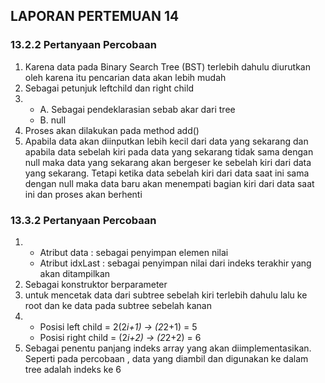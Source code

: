 ## LAPORAN PERTEMUAN 14

### 13.2.2 Pertanyaan Percobaan
1. Karena data pada Binary Search Tree (BST) terlebih dahulu diurutkan oleh karena itu pencarian data akan lebih mudah
2. Sebagai petunjuk leftchild dan right child
3. * A. Sebagai pendeklarasian sebab akar dari tree
   * B. null
4. Proses akan dilakukan pada method add()
5. Apabila data akan diinputkan lebih kecil dari data yang sekarang dan apabila data sebelah kiri pada data yang sekarang tidak sama dengan null maka data yang sekarang akan bergeser ke sebelah kiri dari data yang sekarang. Tetapi ketika data sebelah kiri dari data saat ini sama dengan null maka data baru akan menempati bagian kiri dari data saat ini dan proses akan berhenti

### 13.3.2 Pertanyaan Percobaan
1.  * Atribut data 	: sebagai penyimpan elemen nilai
    * Atribut idxLast	: sebagai penyimpan nilai dari indeks terakhir yang akan ditampilkan
2. Sebagai konstruktor berparameter
3. untuk mencetak data dari subtree sebelah kiri terlebih dahulu lalu ke root dan ke data pada subtree sebelah kanan
4. * Posisi left child = 2(2*i+1) -> (2*2+1) = 5
   * Posisi right child = (2*i+2) -> (2*2+2) = 6
5. Sebagai penentu panjang indeks array yang akan diimplementasikan. Seperti pada percobaan , data yang diambil dan digunakan ke dalam tree adalah indeks ke 6